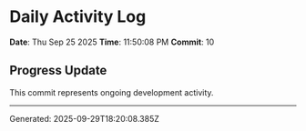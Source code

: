 # Daily Activity Log

**Date**: Thu Sep 25 2025
**Time**: 11:50:08 PM
**Commit**: 10

## Progress Update

This commit represents ongoing development activity.

---
Generated: 2025-09-29T18:20:08.385Z
